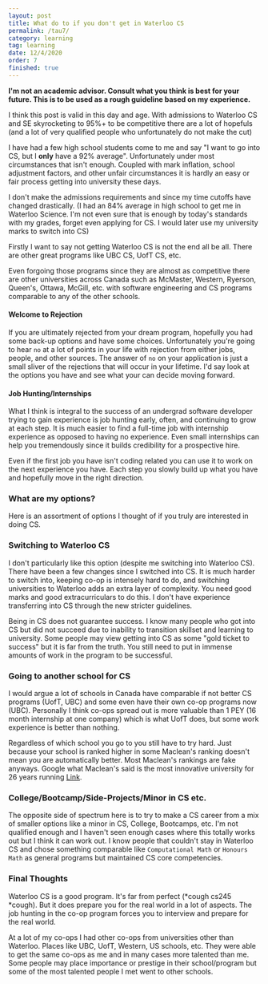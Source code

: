 ```yaml
---
layout: post
title: What do to if you don't get in Waterloo CS
permalink: /tau7/
category: learning
tag: learning
date: 12/4/2020
order: 7
finished: true
---
```


**I'm not an academic advisor. Consult what you think is best for your future. This is to be used as a rough guideline based on my experience.**

I think this post is valid in this day and age. With admissions to Waterloo CS and SE skyrocketing to 95%+ to be competitive there are a lot of hopefuls (and a lot of very qualified people who unfortunately do not make the cut)

I have had a few high school students come to me and say "I want to go into CS, but I **only** have a 92% average". Unfortunately under most circumstances that isn't enough. Coupled with mark inflation, school adjustment factors, and other unfair circumstances it is hardly an easy or fair process getting into university these days.

I don't make the admissions requirements and since my time cutoffs have changed drastically. (I had an 84% average in high school to get me in Waterloo Science. I'm not even sure that is enough by today's standards with my grades, forget even applying for CS. I would later use my university marks to switch into CS)

Firstly I want to say not getting Waterloo CS is not the end all be all. There are other great programs like UBC CS, UofT CS, etc.

Even forgoing those programs since they are almost as competitive there are other universities across Canada such as McMaster, Western, Ryerson, Queen's, Ottawa, McGill, etc. with software engineering and CS programs comparable to any of the other schools.

#### Welcome to Rejection

If you are ultimately rejected from your dream program, hopefully you had some back-up options and have some choices. Unfortunately you're going to hear `no` at a lot of points in your life with rejection from either jobs, people, and other sources. The answer of `no` on your application is just a small sliver of the rejections that will occur in your lifetime. I'd say look at the options you have and see what your can decide moving forward.

#### Job Hunting/Internships

What I think is integral to the success of an undergrad software developer trying to gain experience is job hunting early, often, and continuing to grow at each step. It is much easier to find a full-time job with internship experience as opposed to having no experience. Even small internships can help you tremendously since it builds credibility for a prospective hire.

Even if the first job you have isn't coding related you can use it to work on the next experience you have. Each step you slowly build up what you have and hopefully move in the right direction.

### What are my options?

Here is an assortment of options I thought of if you truly are interested in doing CS.

### Switching to Waterloo CS

I don't particularly like this option (despite me switching into Waterloo CS). There have been a few changes since I switched into CS. It is much harder to switch into, keeping co-op is intensely hard to do, and switching universities to Waterloo adds an extra layer of complexity. You need good marks and good extracurriculars to do this. I don't have experience transferring into CS through the new stricter guidelines.

Being in CS does not guarantee success. I know many people who got into CS but did not succeed due to inability to transition skillset and learning to university. Some people may view getting into CS as some "gold ticket to success" but it is far from the truth. You still need to put in immense amounts of work in the program to be successful.

### Going to another school for CS

I would argue a lot of schools in Canada have comparable if not better CS programs (UofT, UBC) and some even have their own co-op programs now (UBC). Personally I think co-ops spread out is more valuable than 1 PEY (16 month internship at one company) which is what UofT does, but some work experience is better than nothing.

Regardless of which school you go to you still have to try hard. Just because your school is ranked higher in some Maclean's ranking doesn't mean you are automatically better. Most Maclean's rankings are fake anyways. Google what Maclean's said is the most innovative university for 26 years running [Link](https://uwaterloo.ca/water-institute/news/macleans-names-waterloo-canadas-most-innovative-university).

### College/Bootcamp/Side-Projects/Minor in CS etc.

The opposite side of spectrum here is to try to make a CS career from a mix of smaller options like a minor in CS, College, Bootcamps, etc. I'm not qualified enough and I haven't seen enough cases where this totally works out but I think it can work out. I know people that couldn't stay in Waterloo CS and chose something comparable like `Computational Math` or `Honours Math` as general programs but maintained CS core competencies.

### Final Thoughts

Waterloo CS is a good program. It's far from perfect (\*cough cs245 \*cough). But it does prepare you for the real world in a lot of aspects. The job hunting in the co-op program forces you to interview and prepare for the real world.

At a lot of my co-ops I had other co-ops from universities other than Waterloo. Places like UBC, UofT, Western, US schools, etc. They were able to get the same co-ops as me and in many cases more talented than me. Some people may place importance or prestige in their school/program but some of the most talented people I met went to other schools.
